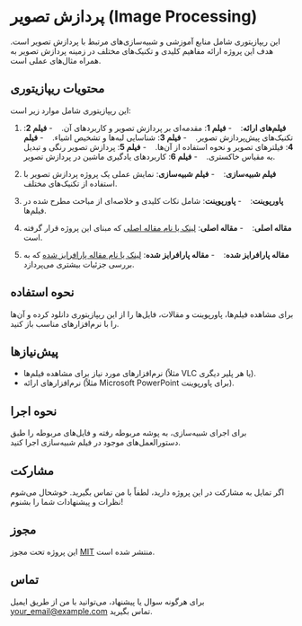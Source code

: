 # پردازش تصویر (Image Processing)

این ریپازیتوری شامل منابع آموزشی و شبیه‌سازی‌های مرتبط با پردازش تصویر است. هدف این پروژه ارائه مفاهیم کلیدی و تکنیک‌های مختلف در زمینه پردازش تصویر به همراه مثال‌های عملی است.

## محتویات ریپازیتوری

این ریپازیتوری شامل موارد زیر است:

1. **فیلم‌های ارائه**: 
   - **فیلم 1**: مقدمه‌ای بر پردازش تصویر و کاربردهای آن.
   - **فیلم 2**: تکنیک‌های پیش‌پردازش تصویر.
   - **فیلم 3**: شناسایی لبه‌ها و تشخیص اشیاء.
   - **فیلم 4**: فیلترهای تصویر و نحوه استفاده از آن‌ها.
   - **فیلم 5**: پردازش تصویر رنگی و تبدیل به مقیاس خاکستری.
   - **فیلم 6**: کاربردهای یادگیری ماشین در پردازش تصویر.

2. **فیلم شبیه‌سازی**: 
   - **فیلم شبیه‌سازی**: نمایش عملی یک پروژه پردازش تصویر با استفاده از تکنیک‌های مختلف.

3. **پاورپوینت**: 
   - **پاورپوینت**: شامل نکات کلیدی و خلاصه‌ای از مباحث مطرح شده در فیلم‌ها.

4. **مقاله اصلی**: 
   - **مقاله اصلی**: [لینک یا نام مقاله اصلی](#) که مبنای این پروژه قرار گرفته است.

5. **مقاله پارافرایز شده**: 
   - **مقاله پارافرایز شده**: [لینک یا نام مقاله پارافرایز شده](#) که به بررسی جزئیات بیشتری می‌پردازد.

## نحوه استفاده

برای مشاهده فیلم‌ها، پاورپوینت و مقالات، فایل‌ها را از این ریپازیتوری دانلود کرده و آن‌ها را با نرم‌افزارهای مناسب باز کنید.

## پیش‌نیازها

- نرم‌افزارهای مورد نیاز برای مشاهده فیلم‌ها (مثلاً VLC یا هر پلیر دیگری).
- نرم‌افزارهای ارائه (مثلاً Microsoft PowerPoint برای پاورپوینت).

## نحوه اجرا

برای اجرای شبیه‌سازی، به پوشه مربوطه رفته و فایل‌های مربوطه را طبق دستورالعمل‌های موجود در فیلم شبیه‌سازی اجرا کنید.

## مشارکت

اگر تمایل به مشارکت در این پروژه دارید، لطفاً با من تماس بگیرید. خوشحال می‌شوم نظرات و پیشنهادات شما را بشنوم!

## مجوز

این پروژه تحت مجوز [MIT](LICENSE) منتشر شده است.

## تماس

برای هرگونه سوال یا پیشنهاد، می‌توانید با من از طریق ایمیل [your_email@example.com](mailto:your_email@example.com) تماس بگیرید.
